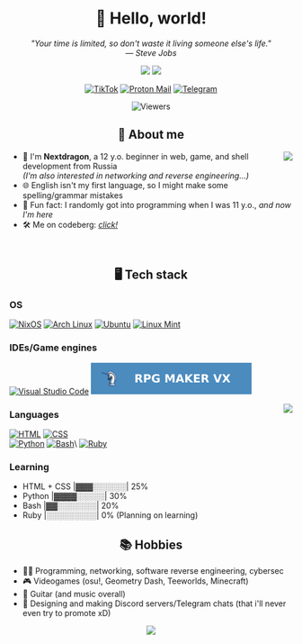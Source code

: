 <div align="center">

# 🌆 Hello, world!
*"Your time is limited, so don't waste it living someone else's life." <br>
— Steve Jobs*

<img src="https://dcbadge.limes.pink/api/shield/1378027451313033349">
<img src="https://dcbadge.limes.pink/api/server/https://discord.gg/JdMndpT2x8"><br>

[![TikTok](https://img.shields.io/badge/TikTok-black?style=for-the-badge&logo=tiktok&logoColor=white)](https://tiktok.com/@nexxtdragon)
[![Proton Mail](https://img.shields.io/badge/Proton%20Mail-6D4AFF?style=for-the-badge&logo=protonmail&logoColor=fff)](mailto:nextdragon.dev@proton.me)
[![Telegram](https://img.shields.io/badge/Telegram-2CA5E0?style=for-the-badge&logo=telegram&logoColor=white)](https://t.me/SSun1ght)
</div>

<div align="center">

![Viewers](https://count.getloli.com/@NyJh2Vejq3984f5?theme=original-old)
</div>

<div align="center">

## 📌 About me
</div>
<img align="right" src="https://spotify-github-profile.kittinanx.com/api/view?uid=31wnvjkb47vauw5xg7xczqeim42q&cover_image=false&theme=default&show_offline=false&background_color=121212&interchange=true&bar_color=53b14f&bar_color_cover=false">

- 👋 I'm **Nextdragon**, a 12 y.o. beginner in web, game, and shell development from Russia<br>*(I'm also interested in networking and reverse engineering...)*
- 🌐 English isn't my first language, so I might make some spelling/grammar mistakes
- 👀 Fun fact: I randomly got into programming when I was 11 y.o., *and now I'm here*
- 🛠 Me on codeberg: [*click!*](https://codeberg.org/nextdragon)

<br>
<div align="center">

## 🖥 Tech stack
</div>

### OS
[![NixOS](https://img.shields.io/badge/NixOS-5277C3?style=for-the-badge&logo=nixos&logoColor=fff)](https://nixos.org/) [![Arch Linux](https://img.shields.io/badge/Arch%20Linux-1793D1?style=for-the-badge&logo=arch-linux&logoColor=fff)](https://archlinux.org) [![Ubuntu](https://img.shields.io/badge/Ubuntu-E95420?style=for-the-badge&logo=ubuntu&logoColor=white)](https://ubuntu.com) [![Linux Mint](https://img.shields.io/badge/Linux%20Mint-87CF3E?style=for-the-badge&logo=linuxmint&logoColor=fff)](https://www.linuxmint.com/)


### IDEs/Game engines
[![Visual Studio Code](https://custom-icon-badges.demolab.com/badge/Visual%20Studio%20Code-0078d7.svg?style=for-the-badge&logo=vsc&logoColor=white)](https://code.visualstudio.com) [![RPG Maker VX](readme-assets/rpgvx.svg)](https://www.rpgmakerweb.com/)

<img align="right" src="https://github-readme-stats.vercel.app/api/top-langs?username=nexxtdragon&show_icons=true&locale=en&layout=compact&theme=tokyonight">

### Languages
[![HTML](https://img.shields.io/badge/-HTML-E34F26?style=for-the-badge&logo=html5&logoColor=white)](https://en.wikipedia.org/wiki/HTML) [![CSS](https://img.shields.io/badge/-CSS-1572B6?style=for-the-badge&logo=css3&logoColor=white)](https://en.wikipedia.org/wiki/CSS)\
[![Python](https://img.shields.io/badge/-Python-3776AB?style=for-the-badge&logo=python&logoColor=white)](https://en.wikipedia.org/wiki/Python_(programming_language)) [![Bash](https://img.shields.io/badge/Bash-4EAA25?style=for-the-badge&logo=gnubash&logoColor=fff)](https://en.wikipedia.org/wiki/Bash_(Unix_shell))\
[![Ruby](https://img.shields.io/badge/-Ruby-CC342D?style=for-the-badge&logo=ruby&logoColor=white)](https://en.wikipedia.org/wiki/Ruby_(programming_language))

### Learning
- HTML + CSS |▓▓▓░░░░░░| 25%
- Python |▓▓▓▓░░░░░| 30%
- Bash |▓▓░░░░░░░| 20%
- Ruby |░░░░░░░░░| 0% (Planning on learning)

<div align="center">

## 📚 Hobbies
</div>

- 🧑‍💻 Programming, networking, software reverse engineering, cybersec
- 🎮 Videogames (osu!, Geometry Dash, Teeworlds, Minecraft)
- 🎸 Guitar (and music overall)
- 💬 Designing and making Discord servers/Telegram chats (that i'll never even try to promote xD)

<div align="center">
<img src="https://capsule-render.vercel.app/api?type=waving&height=140&color=black&section=footer&textBg=false">
</div>
